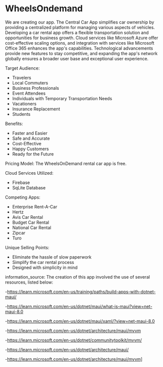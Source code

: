 # WheelsOndemand
We are creating our app.
The Central Car App simplifies car ownership by providing a centralized platform for managing various aspects of vehicles. 
Developing a car rental app offers a flexible transportation solution and opportunities for business growth. 
Cloud services like Microsoft Azure offer cost-effective scaling options, and integration with services like Microsoft Office 365 enhances the app's capabilities. 
Technological advancements provide new features to stay competitive, and expanding the app's network globally ensures a broader user base and exceptional user experience.

Target Audience:
- Travelers
- Local Commuters
- Business Professionals
- Event Attendees
- Individuals with Temporary Transportation Needs
- Vacationers
- Insurance Replacement
- Students

Benefits:
- Faster and Easier
- Safe and Accurate
- Cost-Effective
- Happy Customers
- Ready for the Future

Pricing Model:
The WheelsOnDemand rental car app is free.

Cloud Services Utilized:
- Firebase
- SqLite Database

Competing Apps:
- Enterprise Rent-A-Car
- Hertz
- Avis Car Rental
- Budget Car Rental
- National Car Rental
- Zipcar
- Turo

 Unique Selling Points:
- Eliminate the hassle of slow paperwork
- Simplify the car rental process
- Designed with simplicity in mind

information_source: The creation of this app involved the use of several resources, listed below:

-https://learn.microsoft.com/en-us/training/paths/build-apps-with-dotnet-maui/

-https://learn.microsoft.com/en-us/dotnet/maui/what-is-maui?view=net-maui-8.0

-https://learn.microsoft.com/en-us/dotnet/maui/xaml/?view=net-maui-8.0

-https://learn.microsoft.com/en-us/dotnet/architecture/maui/mvvm

-https://learn.microsoft.com/en-us/dotnet/communitytoolkit/mvvm/

-https://learn.microsoft.com/en-us/dotnet/architecture/maui/

-https://learn.microsoft.com/en-us/dotnet/architecture/maui/mvvm]


